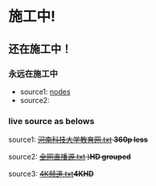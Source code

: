 
# 施工中!

## 还在施工中！

### 永远在施工中

- source1: [nodes]()
- source2: 


### live source as belows

source1: ~~[河南科技大学教育网.txt](https://faith-mian.github.io/2020-11-26河南科技大学教育网.txt) **360p less**~~

source2: ~~[全网直播源.txt](faith-mian.github.io/全网直播源.txt) )**HD grouped**~~

source3: ~~[4K频道.txt](faith-mian.github.io/4K频道.txt)**4KHD**~~
